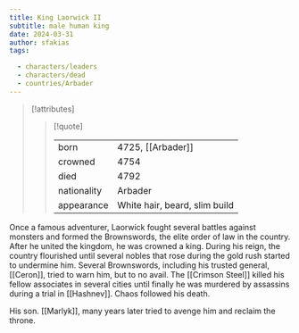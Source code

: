 ```yaml
---
title: King Laorwick II
subtitle: male human king
date: 2024-03-31
author: sfakias
tags:

  - characters/leaders
  - characters/dead
  - countries/Arbader
---
```

> [!attributes]
> 
> > [!quote]
> >
> > | | |
> > | --- | --- |
> > | born | 4725, [[Arbader]] |
> > | crowned | 4754 |
> > | died | 4792 |
> > | nationality | Arbader |
> > | appearance | White hair, beard, slim build |

Once a famous adventurer, Laorwick fought several battles against monsters and formed the Brownswords, the elite order of law in the country. After he united the kingdom, he was crowned a king. During his reign, the country flourished until several nobles that rose during the gold rush started to undermine him. Several Brownswords, including his trusted general, [[Ceron]], tried to warn him, but to no avail. The [[Crimson Steel]] killed his fellow associates in several cities until finally he was murdered by assassins during a trial in [[Hashnev]]. Chaos followed his death.

His son. [[Marlyk]], many years later tried to avenge him and reclaim the throne.